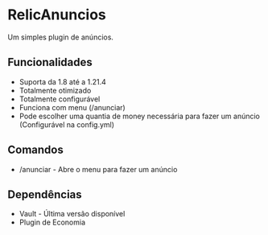 # RelicAnuncios
Um simples plugin de anúncios.

## Funcionalidades

- Suporta da 1.8 até a 1.21.4
- Totalmente otimizado
- Totalmente configurável
- Funciona com menu (/anunciar)
- Pode escolher uma quantia de money necessária para fazer um anúncio (Configurável na config.yml)
  
## Comandos

- /anunciar - Abre o menu para fazer um anúncio

## Dependências

- Vault - Última versão disponível
- Plugin de Economia
